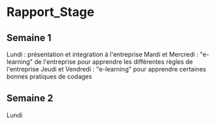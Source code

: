 # Rapport_Stage

## Semaine 1

Lundi : présentation et integration à l'entreprise
Mardi et Mercredi : "e-learning" de l'entreprise pour apprendre les différentes règles de l'entreprise
Jeudi et Vendredi : "e-learning" pour apprendre certaines bonnes pratiques de codages


## Semaine 2

Lundi 
